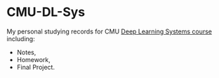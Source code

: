 # CMU-DL-Sys

My personal studying records for CMU
[Deep Learning Systems course](dlsyscourse.org) including:

- Notes,
- Homework,
- Final Project.
